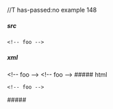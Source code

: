 //T has-passed:no
example 148
##### src
  <!-- foo -->

    <!-- foo -->
##### xml
<?xml version="1.0" encoding="UTF-8"?>
<!DOCTYPE document SYSTEM "CommonMark.dtd">
<document xmlns="http://commonmark.org/xml/1.0">
  <html_block>  &lt;!-- foo --&gt;
</html_block>
  <code_block>&lt;!-- foo --&gt;
</code_block>
</document>
##### html
  <!-- foo -->
<pre><code>&lt;!-- foo --&gt;
</code></pre>
#####
